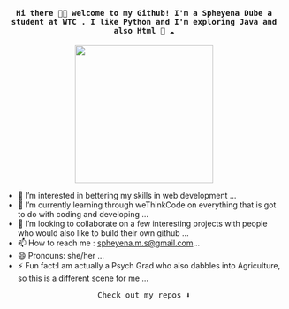 <h4 align="center"><samp> Hi there 👋🏾  welcome to my Github! 
  I'm a Spheyena Dube a student at WTC . 
  I like Python and I'm exploring Java and also Html 🐍 ☁️ </samp></h4>

<p align="center">
  <img width="250" src="https://media.giphy.com/media/jIgXf4hgbHCeKiXpvt/giphy.gif">
</p>


- 👀 I’m interested in bettering my skills in web development ...
- 🌱 I’m currently learning through weThinkCode on everything that is got to do with coding and developing ...
- 💞️ I’m looking to collaborate on a few interesting projects with people who would also like to build their own github ...
- 📫 How to reach me : spheyena.m.s@gmail.com...
- 😄 Pronouns: she/her ...
- ⚡ Fun fact:I am actually a Psych Grad who also dabbles into Agriculture, so this is a different scene for me  ...
<p align="center"><samp>
Check out my repos ⬇️  
  </samp>
</p>

<!---
SpheyenaDube/SpheyenaDube is a ✨ special ✨ repository because its `README.md` (this file) appears on your GitHub profile.
You can click the Preview link to take a look at your changes.
--->

